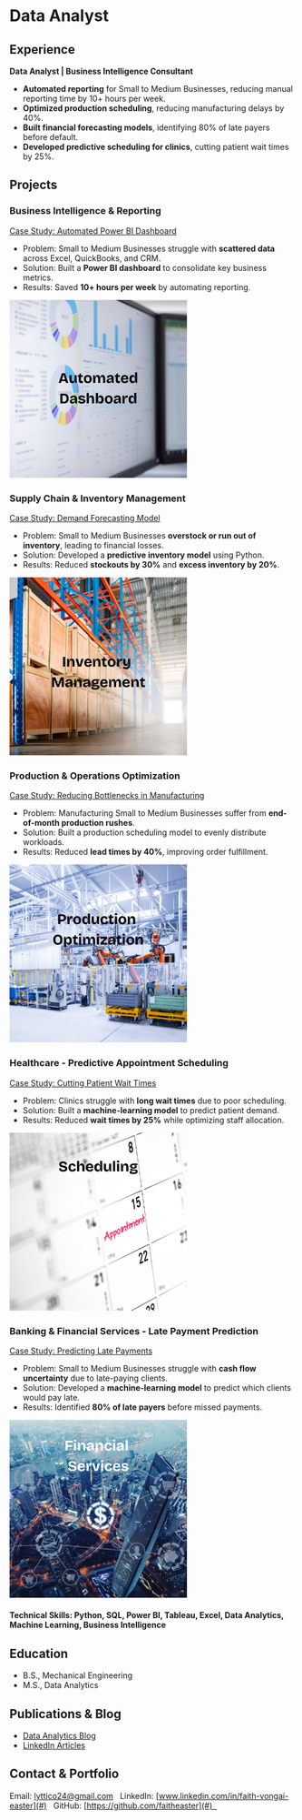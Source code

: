 # Data Analyst

## Experience  
**Data Analyst | Business Intelligence Consultant**
- **Automated reporting** for Small to Medium Businesses, reducing manual reporting time by 10+ hours per week.  
- **Optimized production scheduling**, reducing manufacturing delays by 40%.  
- **Built financial forecasting models**, identifying 80% of late payers before default.  
- **Developed predictive scheduling for clinics**, cutting patient wait times by 25%.  

## Projects  

### Business Intelligence & Reporting
[ Case Study: Automated Power BI Dashboard](#)  

- Problem: Small to Medium Businesses struggle with **scattered data** across Excel, QuickBooks, and CRM.  
- Solution: Built a **Power BI dashboard** to consolidate key business metrics.  
- Results: Saved **10+ hours per week** by automating reporting.  

![Power BI Dashboard](/assets/img/PowerBI.png)  


### Supply Chain & Inventory Management  
[ Case Study: Demand Forecasting Model](#)  

- Problem: Small to Medium Businesses **overstock or run out of inventory**, leading to financial losses.  
- Solution: Developed a **predictive inventory model** using Python.  
- Results: Reduced **stockouts by 30%** and **excess inventory by 20%**.  

![Inventory Optimization](/assets/img/Inventory.png)  


### Production & Operations Optimization
[ Case Study: Reducing Bottlenecks in Manufacturing](#)  

- Problem: Manufacturing Small to Medium Businesses suffer from **end-of-month production rushes**.  
- Solution: Built a production scheduling model to evenly distribute workloads.  
- Results: Reduced **lead times by 40%**, improving order fulfillment.  

![Production Scheduling](/assets/img/Production.png)  


### Healthcare - Predictive Appointment Scheduling  
[ Case Study: Cutting Patient Wait Times](#)  

- Problem: Clinics struggle with **long wait times** due to poor scheduling.  
- Solution: Built a **machine-learning model** to predict patient demand.  
- Results: Reduced **wait times by 25%** while optimizing staff allocation.  

![Healthcare Scheduling](/assets/img/Health.png)  


### Banking & Financial Services - Late Payment Prediction 
[ Case Study: Predicting Late Payments](#)  

- Problem: Small to Medium Businesses struggle with **cash flow uncertainty** due to late-paying clients.  
- Solution: Developed a **machine-learning model** to predict which clients would pay late.  
- Results: Identified **80% of late payers** before missed payments.  

![Financial Analytics](/assets/img/Finance.png)   

#### Technical Skills: Python, SQL, Power BI, Tableau, Excel, Data Analytics, Machine Learning, Business Intelligence

## Education
- B.S., Mechanical Engineering  
- M.S., Data Analytics  

## Publications & Blog  
- [Data Analytics Blog](https://medium.com/@faith)  
- [LinkedIn Articles](https://linkedin.com/in/faith)  



## Contact & Portfolio  
 Email: lyttico24@gmail.com  
 LinkedIn: [www.linkedin.com/in/faith-vongai-easter](#)  
 GitHub: [https://github.com/faitheaster](#)  
